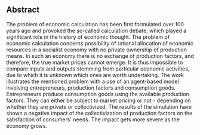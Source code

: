 ## **Abstract**

The problem of economic calculation has been first formulated over 100 years ago and provoked the so-called calculation debate, which played a significant role in the history of economic thought. The problem of economic calculation concerns possibility of rational allocation of economic resources in a socialist economy with no private ownership of production means. In such an economy there is no exchange of production factors, and therefore, the true market prices cannot emerge. It is thus impossible to compare inputs and outputs stemming from particular economic activities, due to which it is unknown which ones are worth undertaking. The work illustrates the mentioned problem with a use of an agent-based model involving entrepreneurs, production factors and consumption goods. Entrepreneurs produce consumption goods using the available production factors. They can either be subject to market pricing or not - depending on whether they are private or collectivized. The results of the simulation have shown a negative impact of the collectivization of production factors on the satisfaction of consumers' needs. The impact gets more severe as the economy grows.
